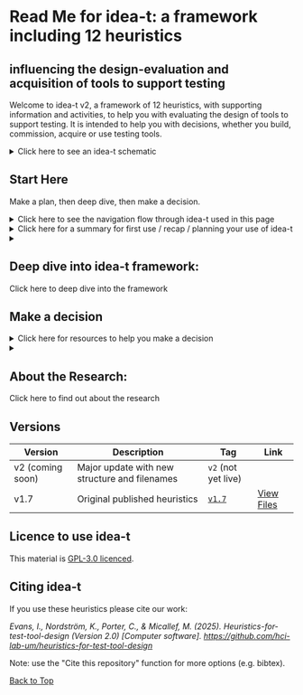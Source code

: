 <a name="TopofPage"></a>

# Read Me for idea-t: a framework including 12 heuristics 
## influencing the design-evaluation and acquisition of tools to support testing

Welcome to idea-t v2, a framework of 12 heuristics, with supporting information and activities, to help you with evaluating the design of tools to support testing. It is intended to help you with decisions, whether you build, commission, acquire or use testing tools. 

<details> <summary> Click here to see an idea-t schematic </summary>

TBD add alt text explanation
 
![The idea-t framework schematic][Schematic1](/Figures/readmepage-schematic1.jpg) 

[Schematic1]:/Figures/readmepage-schematic1.jpg

</details>

 
## Start Here

Make a plan, then deep dive, then make a decision.

<details> <summary> Click here to see the navigation flow through idea-t used in this page </summary>

The flow chart shows the route through idea-t suggested on this page: A start point, a dive into idea-t, and a decision point. You have three options for starting: (1) if this is your first use of idea-t or you want a recap; (2) using a fast paths; or (3) making a plan for how you will use idea-t. Then you can use idea-t, deep diving as much as you need into the themes, keywords, heuristics and activities, and using the case studies, usage examples, and other resources to help you. Then you wrap up by making a decision.  This README provides links to pages with further information, and downloads of resources to use.

  
![Navigating through idea-t][Navigating1](/Figures/readmepage-navigation-flow.jpg) 

[Navigating1]:/Figures/readmepage-navigation-flow.jpg

</details>

<details><summary>Click here for a summary for first use / recap / planning your use of idea-t </summary>

The idea-t framework has 12 heuristics in 3 themes, together with expanations, supporting activities, and resources. It is based on research in industry about testers' experiences with their tools, and is intended to help you think about factors that affect the design and attributes of tools to support testing.  The framework have been built and evaluated iteratively with input from industry practitioners and experts.  

The themes are Why?, Who? and Context?  
Here is a quick introduction to the 12 heuristics:   [◄ To Quick Start page](./How-To/Navigate-idea-t/QuickStart.md) with a brief summary of each of the heuristics, with links to more information.

In the Downloads you will find one-page copies of the heuristics with brief notes and mind maps skeletons, along with other resources.

In the case studies during the research, people often started their use of idea-t by a one-hour planning session using a list of the heuristics, where they briefly discussed each heuristic, and decided who to involve in discussing the idea-t heuristics, and how long to take. The downloads include mind map skeletons and agendas that can aid this planning. 

There is also a workshop using a mind map which can help you work with a group to use the heuristics. The workshop is designed to take 99 minutes, and was first run at TestBash Brighton in October 2025 TBD add link to workshop materials TBD
 
  </details>

 

<!--  ## Deep dive into idea-t framework --> 

<details><summary><h2>Deep dive into idea-t framework: </h2> Click here to deep dive into the framework </summary>
  
 <details><summary><h3>Themes and Keywords: </h3> Click here to see idea-t themes and keywords</summary>

 The idea-t framework has three themes: Why?, Who? and Context?

 In the research, we found that people designing and building tools and automation don't always ask "Who (else) will use this tool?"  
 People acquiring or commissioning tools and automation don't always ask "Why is this needed?" 
 We also found that the Context for using the tool or automation is not always explored.  
 These three themes are expanded in the 12 heuristics, each of which has a keyword.  
 The heuristics are grouped by theme.

[◄ Go to Heuristic H02 Why?](./Heuristics/H02-Why.md) to start examining the "Why?" theme.  Keywords are Why? Why not? and Why Else?

[◄ Go to Heuristic H02 Who?](./Heuristics/H02-Who.md) to start examining the "Who?" theme.  Keywords are Who? Experience? Communication? Learning goals? Learning preferences? Each of those also has a "not" and an "else" version.

[◄ Go to Heuristic H07 Where?](./Heuristics/H07-Where.md)  to start examining the "Context?" theme. Keywords are Where?, Workflows? Risks? Autonomy? When? and How long? Each of those also has a "not" and an "else" version.

  </details>


<details><summary><h3>Heuristics Listed: </h3> Click here to see a list of the idea-t heuristics</summary>

The three themes cover everything you need to think about when designing or choosing a test tool, but they don't provide enough information to prompt thought.  
The idea-t framework has 12 heuristic questions intended to help you think about the tool or automation you are proposing. 
They have been distilled down from over 150 heuristics identified during the research, with topics that were frequently forgoten or problematic areas given their own heuristic under the the themes.  
Each heuristic has a longer description which includes the subquestions and explanations that cover the areas identified in the research.
Each heuristic's description also has links to activities that help you answer the questions, examples from the research, and information about which quality attributes are particularly relevant to the heuristic.


   [◄ To H01 Why is this tool needed?](./Heuristics/H01-Why.md) (Theme Why?)

   [◄ To H02 Who will use or be affected by this tool?](./Heuristics/H02-Who.md) (Theme Who?)

   [◄ To H03 Experience?](./Heuristics/H03-Experience.md)  (Theme Who?) 
   
   [◄ To H04 Communication?](./Heuristics/H04-Communication.md)  (Theme Who?)

   [◄ To H05 Learning Goals?](./Heuristics/H05-LearningGoals.md)  (Theme Who?) 

   [◄ To H06 Learning Preferences?](./Heuristics/H05-LearningPreferences.md)  (Theme Who?)

   [◄ To H07 Where?](./Heuristics/H07-Where.md)  (Theme "Context?")

   [◄ To H08 Workflows?](./Heuristics/H08-Workflows.md)  (Theme "Context?")

   [◄ To H09 Risks?](./Heuristics/H09-Risks.md) (Theme "Context?")

   [◄ To H10 Autonomy?](./Heuristics/H10-Autonomy.md) (Theme "Context?")

   [◄ To H11 When?](./Heuristics/H11-When.md) (Theme "Context?")

   [◄ To H12 How Long?](./Heuristics/H12-HowLong.md) (Theme "Context?")

  </details>

 
 
  <details><summary><h3>Examples: </h3> Click here for case studies and usage examples </summary>

  These are some of the case studies and usage scenarios run during the iterations to design, build and evaluate idea-t in industry settings. 

  TBD - add the case studies & usages to the repository and add links to the case studies

  sort out a number system useful for people using the repository rather than one that fits the research write up...

  Case Study 1 Asssessing whether to purchase a vendor tool upgrade
  
  Case Study 2 Assessing in-house automation suites and identifying areas for change
  
  Case Study 3 Tool builders performing a design review of a new feature for the tool
  
  Case Study 4 Tooling consultant planning a customer engagement
  
  Case Study 5 Deciding a tooling strategy
  
  Case Study 6 Retrospective on tool user issues

  Usage cases - choose which ones and add

 </details>
  
  ## How to Use idea-t and the heuristics - Navigation, Activities, Downloads

 The "How-To" directory contains information and downloads to help you with how to use idea-t, including navigation aids, activities, and quality attributes.

  <details><summary><h3>Navigating idea-t: </h3> Click here for idea-t navigation</summary>

   words for topic
   
  </details>

   #### Activities
  <details><summary><h3>Activities: </h3> Click here for idea-t activities</summary>

  words for topic

  </details>

<!--    #### Downloads  -->

  
  <details><summary> <h3> Downloads: </h3> Click here for links to downloads of idea-t heuristics lists and mindmaps </summary>

  Resources to help you use idea-t; these are files downloadable from the repository page, the files do not open within the repository:

  [◄ To List of Heuristics download](./Downloads/idea-t-heuristics-list-v2.docx) This is a Word document with a list of the 12 heuristics for download and printing.

  [◄ To xmind mind map](./Downloads/idea-t-mindmap-skeleton.xmind) This is an xmind file that holds the start of a mind map.
  
  [◄ To printable mind map](./Downloads/TBD) (link and file to be added - This is a downloadable poster that can be used for a round table discussion / workshop for idea-t with the start of a mind map)
  
  [◄ To Agenda for planning meeting](./Downloads/idea-t-heuristics-meeting-agenda-v2.docx) This is a downloadable Word document with an outline agenda for an idea-t planning meeting
  
  [◄ To PDF of meeting agenda](./Downloads/idea-t-heuristics-meeting-agenda-v2.pdf) This is a downloadable PDF document with an outline agenda for an idea-t planning meeting

  [◄ To Workshop Materials](./Downloads/TestBash-2025-Materials/AboutTestBashWorkshop.md)  This is a downloadable set of workshop materials that can be used for a round table discussion / workshop for idea-t with the start of a mind map)

  </details>
 </details>
   </details>
 
## Make a decision

<details><summary>Click here for resources to help you make a decision</summary>

  words for topic

  </details>

  </details>

   </details>

<!-- ## About the Research  -->

  <details><summary><h2>About the Research: </h2> Click here to find out about the research</summary>

  words for topic

  </details>

## Versions

| Version          | Description                                   | Tag                                                                           | Link                                                                                |
| ---------------- | --------------------------------------------- | ----------------------------------------------------------------------------- | ----------------------------------------------------------------------------------- |
| v2 (coming soon) | Major update with new structure and filenames | `v2` (not yet live)                                                           | 
| v1.7               | Original published heuristics                 | [`v1.7`](https://github.com/hci-lab-um/heuristics-for-test-tool-design/tree/v1.7) | [View Files](https://github.com/hci-lab-um/heuristics-for-test-tool-design/tree/v1.7) |  

## Licence to use idea-t

This material is [GPL-3.0 licenced](LICENSE). 

## Citing idea-t

If you use these heuristics please cite our work: 

*Evans, I., Nordström, K., Porter, C., & Micallef, M. (2025). Heuristics-for-test-tool-design (Version 2.0) [Computer software]. https://github.com/hci-lab-um/heuristics-for-test-tool-design*

Note: use the "Cite this repository" function for more options (e.g. bibtex).

[Back to Top](#TopofPage)

